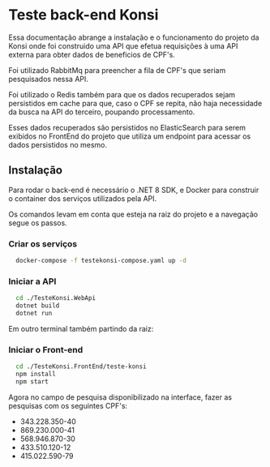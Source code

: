 
# Teste back-end Konsi

Essa documentação abrange a instalação e o funcionamento do projeto da Konsi onde foi construido uma API que efetua requisições à uma API externa para obter dados de beneficios de CPF's.

Foi utilizado RabbitMq para preencher a fila de CPF's que seriam pesquisados nessa API.

Foi utilizado o Redis também para que os dados recuperados sejam persistidos em cache para que, caso o CPF se repita, não haja necessidade da busca na API do terceiro, poupando processamento.

Esses dados recuperados são persistidos no ElasticSearch para serem exibidos no FrontEnd do projeto que utiliza um endpoint para acessar os dados persistidos no mesmo.



## Instalação

Para rodar o back-end é necessário o .NET 8 SDK, e Docker para construir o container dos serviços utilizados pela API.

Os comandos levam em conta que esteja na raiz do projeto e a navegação segue os passos.

### Criar os serviços
```bash
  docker-compose -f testekonsi-compose.yaml up -d
```

### Iniciar a API
```bash
  cd ./TesteKonsi.WebApi
  dotnet build
  dotnet run
```

Em outro terminal também partindo da raiz:
### Iniciar o Front-end
```bash
  cd ./TesteKonsi.FrontEnd/teste-konsi
  npm install
  npm start
```

Agora no campo de pesquisa disponibilizado na interface, fazer as pesquisas com os seguintes CPF's:
- 343.228.350-40
- 869.230.000-41
- 568.946.870-30
- 433.510.120-12
- 415.022.590-79
